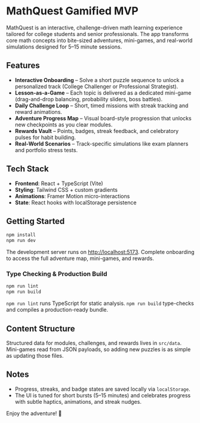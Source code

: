 # MathQuest Gamified MVP

MathQuest is an interactive, challenge-driven math learning experience tailored for college students and senior professionals. The app transforms core math concepts into bite-sized adventures, mini-games, and real-world simulations designed for 5–15 minute sessions.

## Features

- **Interactive Onboarding** – Solve a short puzzle sequence to unlock a personalized track (College Challenger or Professional Strategist).
- **Lesson-as-a-Game** – Each topic is delivered as a dedicated mini-game (drag-and-drop balancing, probability sliders, boss battles).
- **Daily Challenge Loop** – Short, timed missions with streak tracking and reward animations.
- **Adventure Progress Map** – Visual board-style progression that unlocks new checkpoints as you clear modules.
- **Rewards Vault** – Points, badges, streak feedback, and celebratory pulses for habit building.
- **Real-World Scenarios** – Track-specific simulations like exam planners and portfolio stress tests.

## Tech Stack

- **Frontend**: React + TypeScript (Vite)
- **Styling**: Tailwind CSS + custom gradients
- **Animations**: Framer Motion micro-interactions
- **State**: React hooks with localStorage persistence

## Getting Started

```bash
npm install
npm run dev
```

The development server runs on [http://localhost:5173](http://localhost:5173). Complete onboarding to access the full adventure map, mini-games, and rewards.

### Type Checking & Production Build

```bash
npm run lint
npm run build
```

`npm run lint` runs TypeScript for static analysis. `npm run build` type-checks and compiles a production-ready bundle.

## Content Structure

Structured data for modules, challenges, and rewards lives in `src/data`. Mini-games read from JSON payloads, so adding new puzzles is as simple as updating those files.

## Notes

- Progress, streaks, and badge states are saved locally via `localStorage`.
- The UI is tuned for short bursts (5–15 minutes) and celebrates progress with subtle haptics, animations, and streak nudges.

Enjoy the adventure! 🚀
